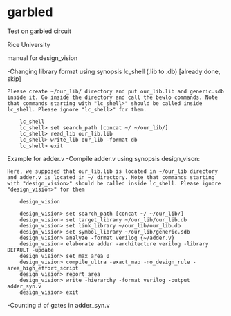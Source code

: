 garbled
=======

Test on garbled circuit

Rice University


manual for design_vision


-Changing library format using synopsis lc_shell (.lib to .db) [already done, skip]

	Please create ~/our_lib/ directory and put our_lib.lib and generic.sdb inside it. Go inside the directory and call the bewlo commands. Note that commands starting with "lc_shell>" should be called inside lc_shell. Please ignore "lc_shell>" for them.

		lc_shell
		lc_shell> set search_path [concat ~/ ~/our_lib/]
		lc_shell> read_lib our_lib.lib
		lc_shell> write_lib our_lib -format db
		lc_shell> exit


Example for adder.v
-Compile adder.v using synopsis design_vison:

	Here, we supposed that our_lib.lib is located in ~/our_lib directory and adder.v is located in ~/ directory. Note that commands starting with "design_vision>" should be called inside lc_shell. Please ignore "design_vision>" for them

		design_vision

		design_vision> set search_path [concat ~/ ~/our_lib/]
		design_vision> set target_library ~/our_lib/our_lib.db
		design_vision> set link_library ~/our_lib/our_lib.db
		design_vision> set symbol_library ~/our_lib/generic.sdb
		design_vision> analyze -format verilog {~/adder.v}
		design_vision> elaborate adder -architecture verilog -library DEFAULT -update
		design_vision> set_max_area 0
		design_vision> compile_ultra -exact_map -no_design_rule -area_high_effort_script
		design_vision> report_area
		design_vision> write -hierarchy -format verilog -output adder_syn.v
		design_vision> exit
	
-Counting # of gates in adder_syn.v
